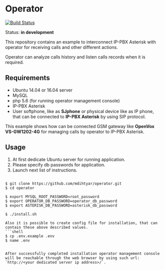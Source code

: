 # Operator
[![Build Status](https://travis-ci.org/mdihtyar/operator.svg?branch=master)](https://travis-ci.org/mdihtyar/operator)

Status: **in development**

This repository contains an example to interconnect IP-PBX Asterisk with operator for receiving calls and other different actions.

Operator can analyze calls history and listen calls records when it is required.

## Requirements
* Ubuntu 14.04 or 16.04 server
* MySQL
* php 5.6 (for running operator management console)
* IP-PBX Asterisk
* User softphone, like as **SJphone** or physical device like as IP phone, that can be connected to **IP-PBX Asterisk** by using SIP protocol.

This example shows how can be connected GSM gateway like **OpenVox VS-GW1202-4G** for managing calls by operator to IP-PBX Asterisk.

## Usage

1. At first dedicate Ubuntu server for running application.
1. Please specify db passwords for application.
1. Launch next list of instructions.

```shell

$ git clone https://github.com/mdihtyar/operator.git
$ cd operator

$ export MYSQL_ROOT_PASSWORD=root_password
$ export OPERATOR_DB_PASSWORD=operator_db_password
$ export ASTERISK_DB_PASSWORD=asterisk_db_password

$ ./install.sh

Also it is possible to create config file for installation, that can contain these above described values.
```shell
$ cp .env.example .env
$ name .env
```

```

After successfully completed installation operator management console will be reachable through the web browser by using such url: `http://<your dedicated server ip address>/`.
